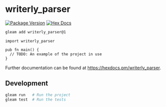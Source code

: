 # writerly_parser

[![Package Version](https://img.shields.io/hexpm/v/writerly_parser)](https://hex.pm/packages/writerly_parser)
[![Hex Docs](https://img.shields.io/badge/hex-docs-ffaff3)](https://hexdocs.pm/writerly_parser/)

```sh
gleam add writerly_parser@1
```
```gleam
import writerly_parser

pub fn main() {
  // TODO: An example of the project in use
}
```

Further documentation can be found at <https://hexdocs.pm/writerly_parser>.

## Development

```sh
gleam run   # Run the project
gleam test  # Run the tests
```
